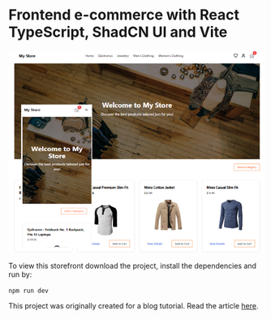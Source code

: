 # Frontend e-commerce with React TypeScript, ShadCN UI and Vite

![](./src/assets/images/shop-banner.png)

To view this storefront download the project, install the dependencies and run by:

`npm run dev`

This project was originally created for a blog tutorial.
Read the article [here](www.medium.com).
